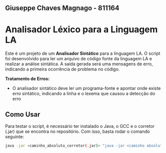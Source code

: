 ## Giuseppe Chaves Magnago - 811164
# Analisador Léxico para a Linguagem LA
Este é um projeto de um **Analisador Sintático** para a linguagem LA. O script foi desenvolvido para ler um arquivo de código fonte da linguagem LA e realizar a análise sintática. A saída gerada será uma mensagens de erro, indicando a primeira ocorrência de problema no código.  

**Tratamento de Erros:** 
  - O analisador sintático deve ler um programa-fonte e apontar onde existe erro sintático, indicando a linha e o lexema que causou a detecção do erro

## Como Usar
Para testar o script, é necessário ter instalado o Java, o GCC e o corretor (.jar) que se encontra no repositório. Com isso, basta rodar o comando seguinte:

```bash
java -jar <caminho_absoluto_corretor(.jar)> "java -jar <caminho absoluto para o .jar com dependências>" <caminho_absoluto_MinGW> <diretório_temporário_para_as_saídas> <caminho_absoluto_casos_de_teste> "<RA>" "<t2>"
```

